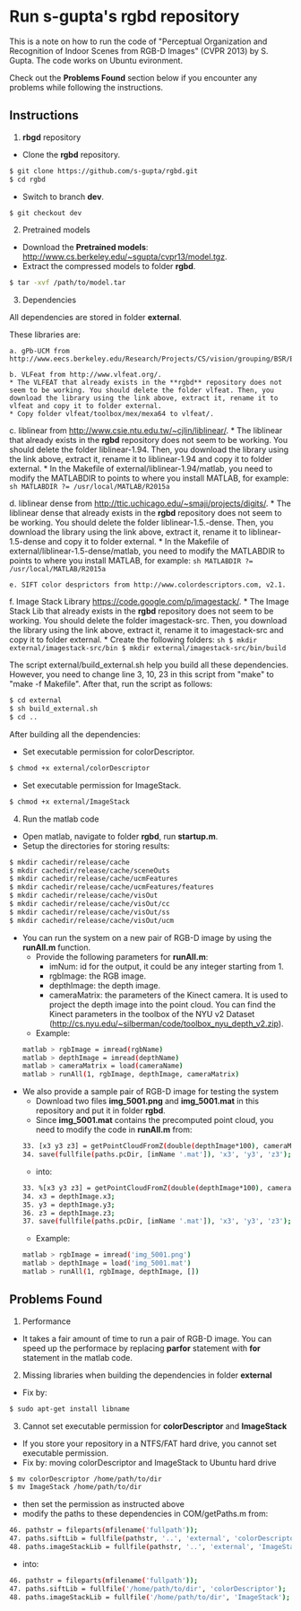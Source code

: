 # Run s-gupta's rgbd repository

This is a note on how to run the code of "Perceptual Organization and Recognition of Indoor Scenes from RGB-D Images" (CVPR 2013) by S. Gupta. The code works on Ubuntu evironment.

Check out the **Problems Found** section below if you encounter any problems while following the instructions.

## Instructions
1. **rbgd** repository
 * Clone the **rgbd** repository.
 ```sh
 $ git clone https://github.com/s-gupta/rgbd.git
 $ cd rgbd
 ```
 * Switch to branch **dev**.
 ```sh
 $ git checkout dev
 ```
2. Pretrained models
 * Download the **Pretrained models**: http://www.cs.berkeley.edu/~sgupta/cvpr13/model.tgz.
 * Extract the compressed models to folder **rgbd**.
 ```sh
 $ tar -xvf /path/to/model.tar
 ```
3. Dependencies

  All dependencies are stored in folder **external**.
    
  These libraries are:

    a. gPb-UCM from http://www.eecs.berkeley.edu/Research/Projects/CS/vision/grouping/BSR/BSR_full.tgz.
   
    b. VLFeat from http://www.vlfeat.org/.
    * The VLFEAT that already exists in the **rgbd** repository does not seem to be working. You should delete the folder vlfeat. Then, you download the library using the link above, extract it, rename it to vlfeat and copy it to folder external.
    * Copy folder vlfeat/toolbox/mex/mexa64 to vlfeat/.
   
   c. liblinear from http://www.csie.ntu.edu.tw/~cjlin/liblinear/.
    * The liblinear that already exists in the **rgbd** repository does not seem to be working. You should delete the folder liblinear-1.94. Then, you download the library using the link above, extract it, rename it to liblinear-1.94 and copy it to folder external.
    * In the Makefile of external/liblinear-1.94/matlab, you need to modify the MATLABDIR to points to where you install MATLAB, for example:
    ```sh
    MATLABDIR ?= /usr/local/MATLAB/R2015a
    ```
   
   d. liblinear dense from http://ttic.uchicago.edu/~smaji/projects/digits/.
    * The liblinear dense that already exists in the **rgbd** repository does not seem to be working. You should delete the folder liblinear-1.5.-dense. Then, you download the library using the link above, extract it, rename it to liblinear-1.5-dense and copy it to folder external.
    * In the Makefile of external/liblinear-1.5-dense/matlab, you need to modify the MATLABDIR to points to where you install MATLAB, for example:
    ```sh
    MATLABDIR ?= /usr/local/MATLAB/R2015a
    ```
   
    e. SIFT color desprictors from http://www.colordescriptors.com, v2.1.
   
   f. Image Stack Library https://code.google.com/p/imagestack/.
    * The Image Stack Lib that already exists in the **rgbd** repository does not seem to be working. You should delete the folder imagestack-src. Then, you download the library using the link above, extract it, rename it to imagestack-src and copy it to folder external.
    * Create the following folders:
    ```sh
    $ mkdir external/imagestack-src/bin
    $ mkdir external/imagestack-src/bin/build
    ```
    
  The script external/build_external.sh help you build all these dependencies. However, you need to change line 3, 10, 23 in this script from "make" to "make -f Makefile". After that, run the script as follows:
  ```sh
  $ cd external
  $ sh build_external.sh
  $ cd ..
  ```
  
  After building all the dependencies:
  * Set executable permission for colorDescriptor.
  ```sh
  $ chmod +x external/colorDescriptor
  ```
  * Set executable permission for ImageStack.
  ```sh
  $ chmod +x external/ImageStack
  ```
   
4. Run the matlab code
 * Open matlab, navigate to folder **rgbd**, run **startup.m**.
 * Setup the directories for storing results:
 ```sh
 $ mkdir cachedir/release/cache
 $ mkdir cachedir/release/cache/sceneOuts
 $ mkdir cachedir/release/cache/ucmFeatures
 $ mkdir cachedir/release/cache/ucmFeatures/features
 $ mkdir cachedir/release/cache/visOut
 $ mkdir cachedir/release/cache/visOut/cc
 $ mkdir cachedir/release/cache/visOut/ss
 $ mkdir cachedir/release/cache/visOut/ucm
 ```
 * You can run the system on a new pair of RGB-D image by using the **runAll.m** function.
   * Provide the following parameters for **runAll.m**:
     * imNum: id for the output, it could be any integer starting from 1.
      * rgbImage: the RGB image.
       * depthImage: the depth image.
        * cameraMatrix: the parameters of the Kinect camera. It is used to project the depth image into the point cloud. You can find the Kinect parameters in the toolbox of the NYU v2 Dataset (http://cs.nyu.edu/~silberman/code/toolbox_nyu_depth_v2.zip).
    * Example:
    ```sh
    matlab > rgbImage = imread(rgbName)
    matlab > depthImage = imread(depthName)
    matlab > cameraMatrix = load(cameraName) 
    matlab > runAll(1, rgbImage, depthImage, cameraMatrix)
    ```
 * We also provide a sample pair of RGB-D image for testing the system
   * Download two files **img_5001.png** and **img_5001.mat** in this repository and put it in folder **rgbd**.
    * Since **img_5001.mat** contains the precomputed point cloud, you need to modify the code in **runAll.m** from:
    ```sh
    33. [x3 y3 z3] = getPointCloudFromZ(double(depthImage*100), cameraMatrix, 1);
    34. save(fullfile(paths.pcDir, [imName '.mat']), 'x3', 'y3', 'z3');
    ```
     * into:
     ```sh
     33. %[x3 y3 z3] = getPointCloudFromZ(double(depthImage*100), cameraMatrix, 1);
     34. x3 = depthImage.x3;
     35. y3 = depthImage.y3;
     36. z3 = depthImage.z3;
     37. save(fullfile(paths.pcDir, [imName '.mat']), 'x3', 'y3', 'z3');
     ```
      * Example:
      ```sh
      matlab > rgbImage = imread('img_5001.png')
      matlab > depthImage = load('img_5001.mat')
      matlab > runAll(1, rgbImage, depthImage, [])
      ```

## Problems Found
1. Performance
 * It takes a fair amount of time to run a pair of RGB-D image. You can speed up the performace by replacing **parfor** statement with **for** statement in the matlab code.
2. Missing libraries when building the dependencies in folder **external** 
 * Fix by:
 ```sh
 $ sudo apt-get install libname
 ```
3. Cannot set executable permission for **colorDescriptor** and **ImageStack**
 * If you store your repository in a NTFS/FAT hard drive, you cannot set executable permission.
 * Fix by: moving colorDescriptor and ImageStack to Ubuntu hard drive
 ```sh
 $ mv colorDescriptor /home/path/to/dir
 $ mv ImageStack /home/path/to/dir 
 ```
 * then set the permission as instructed above
 * modify the paths to these dependencies in COM/getPaths.m from:
 ```sh
 46. pathstr = fileparts(mfilename('fullpath'));
 47. paths.siftLib = fullfile(pathstr, '..', 'external', 'colorDescriptor');
 48. paths.imageStackLib = fullfile(pathstr, '..', 'external', 'ImageStack');
 ```
 * into:
 ```sh
 46. pathstr = fileparts(mfilename('fullpath'));
 47. paths.siftLib = fullfile('/home/path/to/dir', 'colorDescriptor');
 48. paths.imageStackLib = fullfile('/home/path/to/dir', 'ImageStack');
 ```
